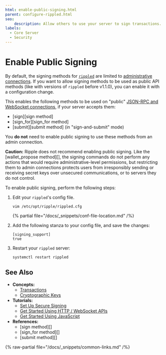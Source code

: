 ```yaml
---
html: enable-public-signing.html
parent: configure-rippled.html
seo:
    description: Allow others to use your server to sign transactions. (Not recommended)
labels:
  - Core Server
  - Security
---
```

# Enable Public Signing

By default, the signing methods for [`rippled`](../../concepts/networks-and-servers/index.md) are limited to [administrative connections](../../references/http-websocket-apis/admin-api-methods/index.md). If you want to allow signing methods to be used as public API methods (like with versions of `rippled` before v1.1.0), you can enable it with a configuration change.

This enables the following methods to be used on "public" [JSON-RPC and WebSocket connections](../../tutorials/http-websocket-apis/build-apps/get-started.md), if your server accepts them:

- [sign][sign method]
- [sign_for][sign_for method]
- [submit][submit method] (in "sign-and-submit" mode)

You **do not** need to enable public signing to use these methods from an admin connection.

**Caution:** Ripple does not recommend enabling public signing. Like the [wallet_propose method][], the signing commands do not perform any actions that would require administrative-level permissions, but restricting them to admin connections protects users from irresponsibly sending or receiving secret keys over unsecured communications, or to servers they do not control.

To enable public signing, perform the following steps:

1. Edit your `rippled`'s config file.

    ```
    vim /etc/opt/ripple/rippled.cfg
    ```

    {% partial file="/docs/_snippets/conf-file-location.md" /%}

2. Add the following stanza to your config file, and save the changes:

    ```
    [signing_support]
    true
    ```

3. Restart your `rippled` server:

    ```
    systemctl restart rippled
    ```

## See Also

- **Concepts:**
    - [Transactions](../../concepts/transactions/index.md)
    - [Cryptographic Keys](../../concepts/accounts/cryptographic-keys.md)
- **Tutorials:**
    - [Set Up Secure Signing](../../concepts/transactions/secure-signing.md)
    - [Get Started Using HTTP / WebSocket APIs](../../tutorials/http-websocket-apis/build-apps/get-started.md)
    - [Get Started Using JavaScript](../../tutorials/javascript/build-apps/get-started.md)
- **References:**
    - [sign method][]
    - [sign_for method][]
    - [submit method][]

{% raw-partial file="/docs/_snippets/common-links.md" /%}
